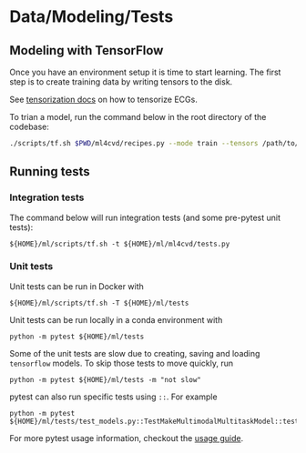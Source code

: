 # Data/Modeling/Tests

## Modeling with TensorFlow
Once you have an environment setup it is time to start learning.
The first step is to create training data by writing tensors to the disk.

See [tensorization docs](tensorize_ecgs.md) on how to tensorize ECGs.

To trian a model, run the command below in the root directory of the codebase:
```bash
./scripts/tf.sh $PWD/ml4cvd/recipes.py --mode train --tensors /path/to/tensors --input_tensors ecg_2500 --output_tensors ecg_rate --output_foler /path/to/output --id my_results
```

## Running tests
### Integration tests
The command below will run integration tests (and some pre-pytest unit tests):
```
${HOME}/ml/scripts/tf.sh -t ${HOME}/ml/ml4cvd/tests.py
```

### Unit tests
Unit tests can be run in Docker with
```
${HOME}/ml/scripts/tf.sh -T ${HOME}/ml/tests
```
Unit tests can be run locally in a conda environment with
```
python -m pytest ${HOME}/ml/tests
```
Some of the unit tests are slow due to creating, saving and loading `tensorflow` models.
To skip those tests to move quickly, run
```
python -m pytest ${HOME}/ml/tests -m "not slow"
```
pytest can also run specific tests using `::`. For example
```
python -m pytest ${HOME}/ml/tests/test_models.py::TestMakeMultimodalMultitaskModel::test_u_connect_segment
```
For more pytest usage information, checkout the [usage guide](https://docs.pytest.org/en/latest/usage.html).
